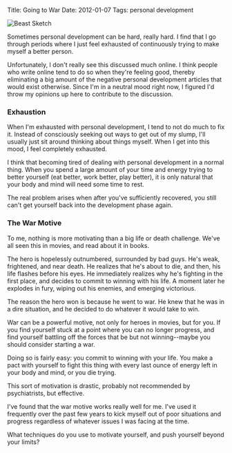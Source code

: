 Title: Going to War
Date: 2012-01-07
Tags: personal development


![Beast Sketch][]


Sometimes personal development can be hard, really hard.  I find that I go
through periods where I just feel exhausted of continuously trying to make
myself a better person.

Unfortunately, I don't really see this discussed much online.  I think people
who write online tend to do so when they're feeling good, thereby eliminating a
big amount of the negative personal development articles that would exist
otherwise.  Since I'm in a neutral mood right now, I figured I'd throw my
opinions up here to contribute to the discussion.


### Exhaustion

When I'm exhausted with personal development, I tend to not do much to fix it.
Instead of consciously seeking out ways to get out of my slump, I'll usually
just sit around thinking about things myself.  When I get into this mood, I
feel completely exhausted.

I think that becoming tired of dealing with personal development in a normal
thing.  When you spend a large amount of your time and energy trying to better
yourself (eat better, work better, play better), it is only natural that your
body and mind will need some time to rest.

The real problem arises when after you've sufficiently recovered, you still
can't get yourself back into the development phase again.


### The War Motive

To me, nothing is more motivating than a big life or death challenge.  We've
all seen this in movies, and read about it in books.

The hero is hopelessly outnumbered, surrounded by bad guys.  He's weak,
frightened, and near death.  He realizes that he's about to die, and then, his
life flashes before his eyes.  He immediately realizes why he's fighting in the
first place, and decides to commit to winning with his life.  A moment later he
explodes in fury, wiping out his enemies, and emerging victorious.

The reason the hero won is because he went to war.  He knew that he was in a
dire situation, and he decided to do whatever it would take to win.

War can be a powerful motive, not only for heroes in movies, but for you.  If
you find yourself stuck at a point where you can no longer progress, and find
yourself battling off the forces that be but not winning--maybe you should
consider starting a war.

Doing so is fairly easy: you commit to winning with your life.  You make a pact
with yourself to fight this thing with every last ounce of energy left in your
body and mind, or you die trying.

This sort of motivation is drastic, probably not recommended by psychiatrists,
but effective.

I've found that the war motive works really well for me.  I've used it
frequently over the past few years to kick myself out of poor situations and
progress regardless of whatever issues I was facing at the time.

What techniques do you use to motivate yourself, and push yourself beyond your
limits?


  [Beast Sketch]: |filename|/images/2012/beast-sketch.png "Beast Sketch"
